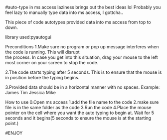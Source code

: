 #auto-type in ms access
laziness brings out the best ideas lol
Probably you feel lazy to manually type data into ms access, I gottcha..

This piece of code autotypes provided data into ms access from top to down.

library used:pyautogui

Preconditions
1.Make sure no program or pop up message interferes when the code is running. This will disrupt  
the process. In case you get into this situation, drag your mouse to the left most corner on your screen to stop the code.

2.The code starts typing after 5 seconds. This is to ensure that the mouse is in position before the typing begins.

3.Provided data should be in a horizontal manner with no spaces.
Example:
James
Tim
Jessica
Mike

How to use
0.Open ms access
1.add the file name to the code
2.make sure file is in the same folder as the code
3.Run the code
4.Place the mouse pointer on the cell where you want the auto typing to begin at.
Wait for 5 seconds and it begins(5 seconds to ensure the mouse is at the starting point.)

#ENJOY
